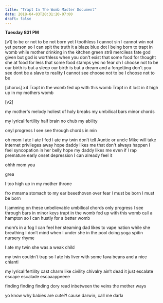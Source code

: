 ```yaml
---
title: "Trapt In The Womb Master Document"
date: 2018-04-03T20:31:20-07:00
draft: false
---
```


**Tuesday 831 PM**

[v1]
to be or not to be
not born yet I toothless
I cannot sin I cannot win
not yet person so I can spit the truth
it a blaze blue dot I being born to
trapt in womb while mother drinking in the kitchen
green str8 merciless fate god given
but god is worthless when you don't exist
that some food for thought
she at food for less
that some food stamps yes
no fear oh I choose not to be
our birth is but a sleep
our birth is but a dream
and a forgetting don't you see
dont be a slave to reality
I cannot see choose not to be
I choose not to be

[chorus] x4
Trapt in the womb fed up with this womb
Trapt in it lost in it high up in my mothers womb

[v2]

my mother's melody
holiest of holy
breaks my
umbilical bars
minor chords

my lyrical fertility
half brain no chub my ability

onyl progress I see see through chords in min


oh mom
I ate
I ate I fed
I ate my twin
don’t tell Auntie
or uncle Mike will take internet privileges away
hope daddy likes me
that don't always happen
I feel syncopation in her belly
hope my daddy likes me
even if I rap premature
early onset depression
I can already feel it




ohhh mom
you

grea

I too high up in my mother throne

fro mmama stomach to my ear
beeethoven over fear
I must be born I must be born

I jamming on these unbelievable umbilical chords
only progress I see through bars in minor keys
trapt in the womb
fed up with this womb
call a hampton so I can
hustly for a better womb

mom’s in a fog I can feel her steaming
dad likes to vape nation while she breathing
I don’t mind when I under
she in the pool doing yoga
spitin nursery rhyme

I ate my twin she was a weak child



my twin couldn’t trap so I
ate his liver with some fava beans and a nice chianti


my lyrical fertility cast charm like civility
chivalry ain’t dead it just escalate
escape escalade escaaappeeee

finding finding finding dory
read inbetween the veins
the mother ways



yo know why babies are cute?!
cause darwin, call me darla
